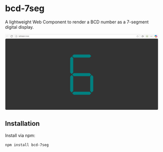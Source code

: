 # bcd-7seg

A lightweight Web Component to render a BCD number as a 7-segment digital display.

![[example/index.html]](https://raw.githubusercontent.com/JesusNoel69/bcd-7seg/refs/heads/master/example/example.png)

## Installation

Install via npm:

```bash
npm install bcd-7seg
```
